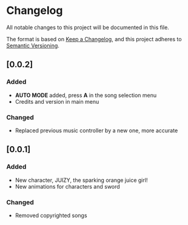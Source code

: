 # Changelog

All notable changes to this project will be documented in this file.

The format is based on [Keep a Changelog](https://keepachangelog.com/en/1.1.0/),
and this project adheres to
[Semantic Versioning](https://semver.org/spec/v2.0.0.html).

## [0.0.2]

### Added

- **AUTO MODE** added, press **A** in the song selection menu
- Credits and version in main menu

### Changed

- Replaced previous music controller by a new one, more accurate

## [0.0.1]

### Added

- New character, JUIZY, the sparking orange juice girl!
- New animations for characters and sword

### Changed

- Removed copyrighted songs
